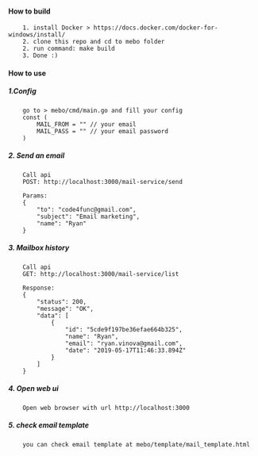 #### How to build
```
    1. install Docker > https://docs.docker.com/docker-for-windows/install/
    2. clone this repo and cd to mebo folder
    2. run command: make build
    3. Done :)
```

#### How to use 

##### 1.Config
```
    go to > mebo/cmd/main.go and fill your config
    const (
    	MAIL_FROM = "" // your email
    	MAIL_PASS = "" // your email password
    )
```
##### 2. Send an email
    
```
    Call api
    POST: http://localhost:3000/mail-service/send
    
    Params:
    {
        "to": "code4func@gmail.com",
        "subject": "Email marketing",
        "name": "Ryan"
    }
```

##### 3. Mailbox history

```
    Call api
    GET: http://localhost:3000/mail-service/list
    
    Response:
    {
        "status": 200,
        "message": "OK",
        "data": [
            {
                "id": "5cde9f197be36efae664b325",
                "name": "Ryan",
                "email": "ryan.vinova@gmail.com",
                "date": "2019-05-17T11:46:33.894Z"
            }
        ]
    }
```

##### 4. Open web ui
```
    Open web browser with url http://localhost:3000
```

##### 5. check email template
```
    you can check email template at mebo/template/mail_template.html
